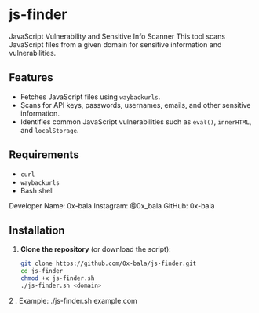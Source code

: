 # js-finder
JavaScript Vulnerability and Sensitive Info Scanner
This tool scans JavaScript files from a given domain for sensitive information and vulnerabilities.

## Features
- Fetches JavaScript files using `waybackurls`.
- Scans for API keys, passwords, usernames, emails, and other sensitive information.
- Identifies common JavaScript vulnerabilities such as `eval()`, `innerHTML`, and `localStorage`.

## Requirements
- `curl`
- `waybackurls`
- Bash shell

Developer
            Name: 0x-bala
            Instagram: @0x_bala
            GitHub: 0x-bala

## Installation

1. **Clone the repository** (or download the script):
   ```bash
   git clone https://github.com/0x-bala/js-finder.git
   cd js-finder
   chmod +x js-finder.sh
   ./js-finder.sh <domain>
   
2 . Example:
        ./js-finder.sh example.com
          
        

        


